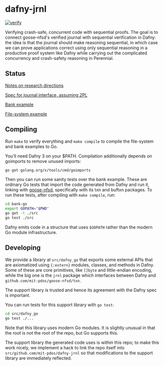 # dafny-jrnl

[![verify](https://github.com/mit-pdos/dafny-jrnl/workflows/verify/badge.svg)](https://github.com/mit-pdos/dafny-jrnl/actions?query=workflow%3Averify)

Verifying crash-safe, concurrent code with sequential proofs. The goal is to
connect goose-nfsd's verified journal with sequential verification in Dafny: the
idea is that the journal should make reasoning sequential, in which case we can
prove applications correct using only sequential reasoning in a productive proof
system like Dafny while carrying out the complicated concurrency and
crash-safety reasoning in Perennial.

## Status

[Notes on research directions](./research.md)

[Spec for journal interface, assuming 2PL](./src/Dafny/jrnl/jrnl.s.dfy)

[Bank example](./src/Dafny/examples/bank.dfy)

[File-system example](./src/Dafny/examples/fs/byte_fs.dfy)

## Compiling

Run `make` to verify everything and `make compile` to compile the file-system
and bank examples to Go.

You'll need Dafny 3 on your $PATH. Compilation additionally depends on
goimports to remove unused imports:

```sh
go get golang.org/x/tools/cmd/goimports
```

Then you can run some sanity tests over the bank example. These are ordinary Go
tests that import the code generated from Dafny and run it, linking with
[goose-nfsd](https://github.com/mit-pdos/goose-nfsd), specifically with its txn
and buftxn packages. To run these tests, after compiling with `make compile`,
run:

```sh
cd bank-go
export GOPATH="$PWD"
go get -t ./src
go test ./src
```

Dafny emits code in a structure that uses `$GOPATH` rather than the modern Go
module infrastructure.

## Developing

We provide a library at `src/dafny_go` that exports some external APIs that are
axiomatized using `{:extern}` modules, classes, and methods in Dafny. Some of
these are core primitives, like `[]byte` and little-endian encoding, while the
big one is the `jrnl` package which interfaces between Dafny and
`github.com/mit-pdos/goose-nfsd/txn`.

The support library is trusted and hence its agreement with the Dafny spec is
important.

You can run tests for this support library with `go test`:

```sh
cd src/dafny_go
go test ./...
```

Note that this library uses modern Go modules. It is slightly unusual in that
the root is not the root of the repo, but Go supports this.

The support library the generated code uses is within this repo; to make this
work nicely, we implement a hack to link the repo itself into
`src/github.com/mit-pdos/dafny-jrnl` so that modifications to the support
library are immediately reflected.
